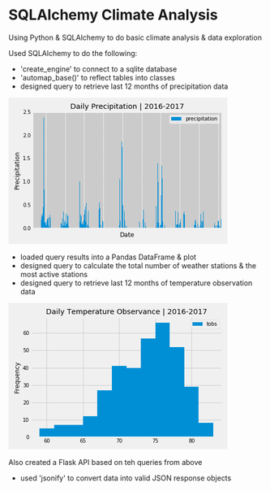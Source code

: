 # SQLAlchemy Climate Analysis
Using Python &amp; SQLAlchemy to do basic climate analysis &amp; data exploration

Used SQLAlchemy to do the following:
- 'create_engine' to connect to a sqlite database
- 'automap_base()' to reflect tables into classes
- designed query to retrieve last 12 months of precipitation data

![dailyprecipitation](Images/dailyprecipitation.png)

- loaded query results into a Pandas DataFrame &amp; plot
- designed query to calculate the total number of weather stations &amp; the most active stations
- designed query to retrieve last 12 months of temperature observation data

![dailytobs](Images/dailytobs.png)

Also created a Flask API based on teh queries from above
- used 'jsonify' to convert data into valid JSON response objects
